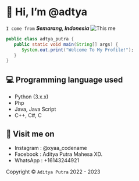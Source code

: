# 👋 Hi, I’m @adtya
```I come from``` ***Semarang, Indonesia***
<img src='https://encrypted-tbn0.gstatic.com/images?q=tbn:ANd9GcRxOU3pdb-CxzpNPK-6eyLPUMPJeviRplBCFw&usqp=CAU' alt="This me" />
```JAVA
public class adtya_putra {
   public static void main(String[] args) {
      System.out.print("Welcome To My Profile!");
   }
}
```
## 💻 Programming language used
- Python (3.x.x)
- Php
- Java, Java Script
- C++, C#, C
## 👀 Visit me on
- Instagram : @xyaa_codename
- Facebook : Aditya Putra Mahesa XD.
- WhatsApp : +16143244921

 Copyright © ```Aditya Putra``` 2022 - 2023
